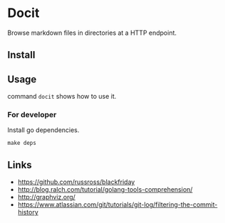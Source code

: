 # Docit
Browse markdown files in directories at a HTTP endpoint.

## Install


## Usage
command `docit` shows how to use it.

### For developer

Install go dependencies.
```
make deps
```

## Links
* https://github.com/russross/blackfriday
* http://blog.ralch.com/tutorial/golang-tools-comprehension/
* http://graphviz.org/
* https://www.atlassian.com/git/tutorials/git-log/filtering-the-commit-history
